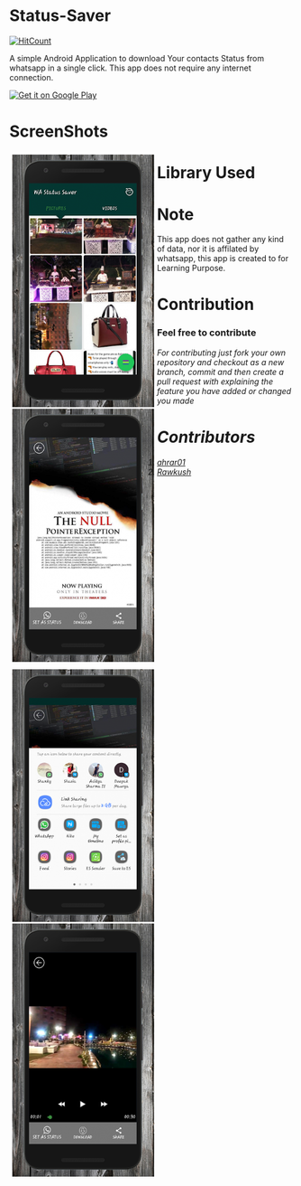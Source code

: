 # Status-Saver

[![HitCount](http://hits.dwyl.io/ahrar01/GEC-Developers/Status-Saver.svg)](http://hits.dwyl.io/ahrar01/GEC-Developers/Status-Saver)

A simple Android Application to download Your contacts Status from whatsapp in a single click.
This app does not require any internet connection.

<a href="https://play.google.com/store/apps/details?id=com.tripleastudio.whatsappstatussaver" target="_blank">
<img src="https://play.google.com/intl/en_us/badges/images/generic/en-play-badge.png" alt="Get it on Google Play" height="90"/></a>

# ScreenShots

<div id ="up" style = "float: left; width: 50%; margin: 5px;">
<img src="github/pic1.png">

<img src="github/pic2.png">
</div>

<div id ="down" style = "float: left; width: 50%; margin: 5px;">
<img src="github/pic3.png">

<img src="github/pic4.png">

</div>

# Library Used



# Note

This app does not gather any kind of data, nor it is affilated by whatsapp, this app is created to for Learning Purpose.

# Contribution

<h3> Feel free to contribute </h3>

<i>For contributing just fork your own repository and checkout as a new branch, commit and then create a pull request with explaining the feature you have added or changed you made<i>


# Contributors

<ol>

<li> <a href="https://github.com/ahrar01"> ahrar01 </a>      </li>
<li>  <a href="https://github.com/Rawkush/"> Rawkush</a>     </li>

</ol>
